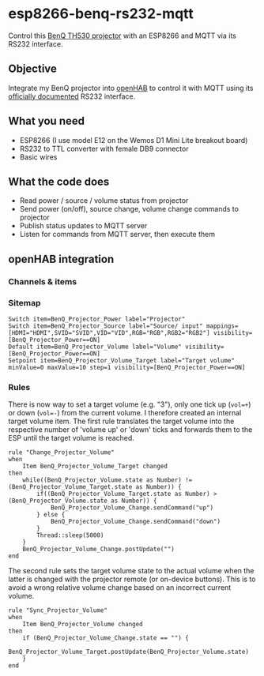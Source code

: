 # esp8266-benq-rs232-mqtt
Control this [BenQ TH530 projector](https://www.benq.eu/de-de/projector/home-entertainment/th530.html) with an ESP8266 and MQTT via its RS232 interface.

## Objective

Integrate my BenQ projector into [openHAB](https://openhab.org) to control it with MQTT using its [officially documented](https://benqimage.blob.core.windows.net/driver-us-file/RS232-commands_all%20Product%20Lines.pdf) RS232 interface.

## What you need

* ESP8266 (I use model E12 on the Wemos D1 Mini Lite breakout board)
* RS232 to TTL converter with female DB9 connector
* Basic wires

## What the code does

* Read power / source / volume status from projector
* Send power (on/off), source change, volume change commands to projector
* Publish status updates to MQTT server
* Listen for commands from MQTT server, then execute them

## openHAB integration

### Channels & items

### Sitemap

```
Switch item=BenQ_Projector_Power label="Projector"
Switch item=BenQ_Projector_Source label="Source/ input" mappings=[HDMI="HDMI",SVID="SVID",VID="VID",RGB="RGB",RGB2="RGB2"] visibility=[BenQ_Projector_Power==ON]
Default item=BenQ_Projector_Volume label="Volume" visibility=[BenQ_Projector_Power==ON]
Setpoint item=BenQ_Projector_Volume_Target label="Target volume" minValue=0 maxValue=10 step=1 visibility=[BenQ_Projector_Power==ON]
```

### Rules

There is now way to set a target volume (e.g. "3"), only one tick up (`vol=+`) or down (`vol=-`) from the current volume. I therefore created an internal target volume item. The first rule translates the target volume into the respective number of 'volume up' or 'down' ticks and forwards them to the ESP until the target volume is reached.

```
rule "Change_Projector_Volume"
when
    Item BenQ_Projector_Volume_Target changed
then
    while((BenQ_Projector_Volume.state as Number) != (BenQ_Projector_Volume_Target.state as Number)) {
        if((BenQ_Projector_Volume_Target.state as Number) > (BenQ_Projector_Volume.state as Number)) {
            BenQ_Projector_Volume_Change.sendCommand("up")
        } else {
            BenQ_Projector_Volume_Change.sendCommand("down")
        }
        Thread::sleep(5000)
    }
    BenQ_Projector_Volume_Change.postUpdate("")
end
```

The second rule sets the target volume state to the actual volume when the latter is changed with the projector remote (or on-device buttons). This is to avoid a wrong relative volume change based on an incorrect current volume.

```
rule "Sync_Projector_Volume"
when
    Item BenQ_Projector_Volume changed
then
    if (BenQ_Projector_Volume_Change.state == "") {
        BenQ_Projector_Volume_Target.postUpdate(BenQ_Projector_Volume.state)
    }
end
```
